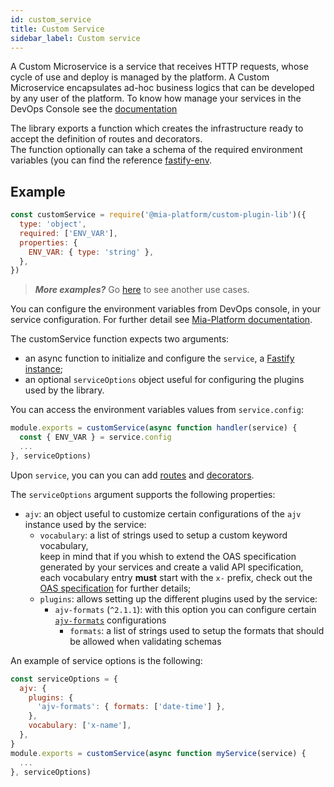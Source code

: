 ```yaml
---
id: custom_service
title: Custom Service
sidebar_label: Custom service
---
```




A Custom Microservice is a service that receives HTTP requests, whose cycle of use and deploy is managed by the platform. A Custom Microservice  encapsulates ad-hoc business logics that can be developed by any user of the platform. To know how manage your services in the DevOps Console see the [documentation](/products/console/api-console/api-design/services.md)

The library exports a function which creates the infrastructure ready to accept the definition of routes and decorators.  
The function optionally can take a schema of the required environment variables (you can find the reference [fastify-env](https://github.com/fastify/fastify-env).

## Example

```js
const customService = require('@mia-platform/custom-plugin-lib')({
  type: 'object',
  required: ['ENV_VAR'],
  properties: {
    ENV_VAR: { type: 'string' },
  },
})
```

> **_More examples?_** Go [here](https://github.com/mia-platform/custom-plugin-lib/blob/master/examples/advanced/index.js) to see another use cases.

You can configure the environment variables from DevOps console, in your service configuration. For further detail see [Mia-Platform documentation](/products/console/api-console/api-design/services.md#environment-variable-configuration).  

The customService function expects two arguments:

- an async function to initialize and configure the `service`, a [Fastify instance](https://www.fastify.io/docs/latest/Server/);
- an optional `serviceOptions` object useful for configuring the plugins used by the library.  

You can access the environment variables values from `service.config`:

```js
module.exports = customService(async function handler(service) {
  const { ENV_VAR } = service.config
  ...
}, serviceOptions)
```

Upon `service`, you can you can add [routes](/runtime-components/libraries/custom-plugin-lib/routes.md) and [decorators](/runtime-components/libraries/custom-plugin-lib/decorators.md).  

The `serviceOptions` argument supports the following properties:

- `ajv`: an object useful to customize certain configurations of the `ajv` instance used by the service:
  - `vocabulary`: a list of strings used to setup a custom keyword vocabulary,  
  keep in mind that if you whish to extend the OAS specification generated by your services and create a valid API specification, each
  vocabulary entry **must** start with the `x-` prefix, check out the [OAS specification](https://swagger.io/docs/specification/openapi-extensions/) for further details;
  - `plugins`: allows setting up the different plugins used by the service:
    - `ajv-formats` (`^2.1.1`): with this option you can configure certain [`ajv-formats`](https://github.com/ajv-validator/ajv-formats) configurations
      - `formats`: a list of strings used to setup the formats that should be allowed when validating schemas

An example of service options is the following:

```js
const serviceOptions = {
  ajv: {
    plugins: {
      'ajv-formats': { formats: ['date-time'] },
    },
    vocabulary: ['x-name'],
  },
}
module.exports = customService(async function myService(service) {
  ...
}, serviceOptions)
```
